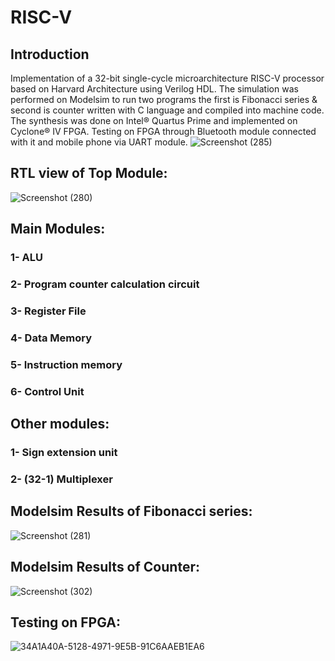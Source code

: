 # RISC-V
## Introduction
Implementation of a 32-bit single-cycle microarchitecture RISC-V processor based on Harvard Architecture using Verilog HDL.
The simulation was performed on Modelsim to run two programs the first is Fibonacci series & second is counter written with C language and compiled into machine code. 
The synthesis was done on Intel® Quartus Prime and implemented on Cyclone® IV FPGA.
Testing on FPGA through Bluetooth module connected with it and mobile phone via UART module.
![Screenshot (285)](https://user-images.githubusercontent.com/102371006/224100404-f1938d91-d56d-44b3-8e47-51e2041fcc7b.png)

## RTL view of Top Module:
![Screenshot (280)](https://user-images.githubusercontent.com/102371006/224103119-f3aefa26-e7e3-4a31-aa27-e14bc2363b08.png)

## Main Modules:
### 1- ALU
### 2- Program counter calculation circuit
### 3- Register File
### 4- Data Memory
### 5- Instruction memory
### 6- Control Unit

## Other modules:
### 1- Sign extension unit
### 2- (32-1) Multiplexer

## Modelsim Results of Fibonacci series:
![Screenshot (281)](https://user-images.githubusercontent.com/102371006/224440190-656529c8-9807-44c1-aac6-689438f7d744.png)

## Modelsim Results of Counter:
![Screenshot (302)](https://user-images.githubusercontent.com/102371006/226504580-5b725a8a-2bb6-4960-b5e8-f5a3fd0b6360.png)

## Testing on FPGA:
![34A1A40A-5128-4971-9E5B-91C6AAEB1EA6](https://user-images.githubusercontent.com/102371006/226568911-fe5055fd-9d2a-405c-a106-7a58fbc4d5c9.jpeg)
